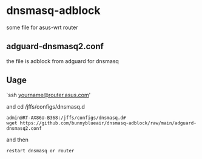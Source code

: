 # dnsmasq-adblock

some file for asus-wrt router

## adguard-dnsmasq2.conf 
the file is adblock from adguard for dnsmasq



## Uage

`ssh yourname@router.asus.com'

and cd /jffs/configs/dnsmasq.d
```
admin@RT-AX86U-B368:/jffs/configs/dnsmasq.d# 
wget https://github.com/bunnyblueair/dnsmasq-adblock/raw/main/adguard-dnsmasq2.conf

```
and then
```
restart dnsmasq or router
```
